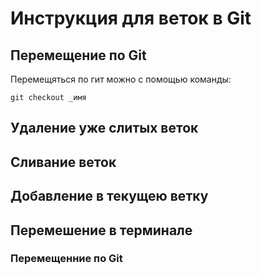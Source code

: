 # Инструкция для веток в Git 

## Перемещение по Git

Перемещяться по гит можно с помощью команды:

    git checkout _имя

## Удаление уже слитых веток

## Сливание веток

## Добавление в текущею ветку

## Перемешение в терминале

### Перемещенние по Git
